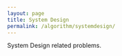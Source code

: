 ```yaml
---
layout: page
title: System Design
permalink: /algorithm/systemdesign/
---
```


System Design related problems.
